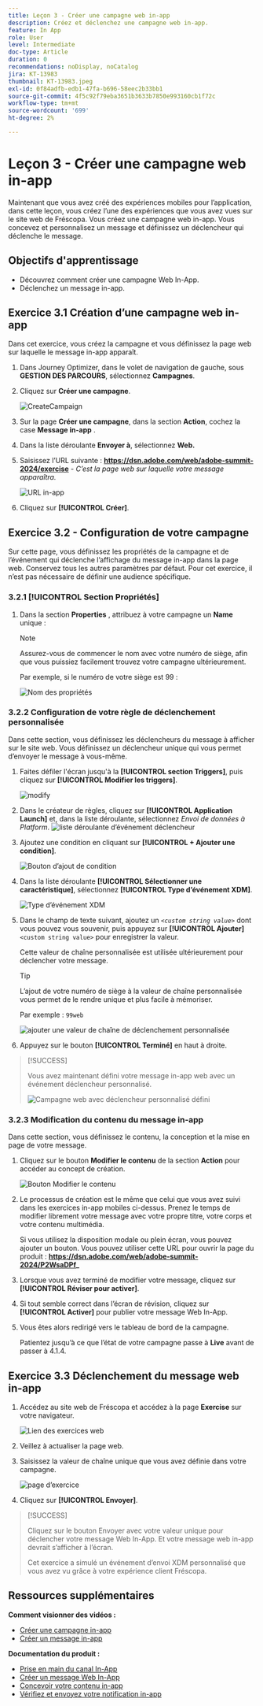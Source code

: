 ```yaml
---
title: Leçon 3 - Créer une campagne web in-app
description: Créez et déclenchez une campagne web in-app.
feature: In App
role: User
level: Intermediate
doc-type: Article
duration: 0
recommendations: noDisplay, noCatalog
jira: KT-13983
thumbnail: KT-13983.jpeg
exl-id: 0f84adfb-edb1-47fa-b696-58eec2b33bb1
source-git-commit: 4f5c92f79eba3651b3633b7850e993160cb1f72c
workflow-type: tm+mt
source-wordcount: '699'
ht-degree: 2%

---
```


# Leçon 3 - Créer une campagne web in-app

Maintenant que vous avez créé des expériences mobiles pour l’application, dans cette leçon, vous créez l’une des expériences que vous avez vues sur le site web de Fréscopa. Vous créez une campagne web in-app. Vous concevez et personnalisez un message et définissez un déclencheur qui déclenche le message.

## Objectifs d&#39;apprentissage

* Découvrez comment créer une campagne Web In-App.
* Déclenchez un message in-app.

## Exercice 3.1 Création d’une campagne web in-app

Dans cet exercice, vous créez la campagne et vous définissez la page web sur laquelle le message in-app apparaît.

1. Dans Journey Optimizer, dans le volet de navigation de gauche, sous **GESTION DES PARCOURS**, sélectionnez **Campagnes**.

1. Cliquez sur **Créer une campagne**.

   ![CreateCampaign](/help/summit/l820-lab-workbook/assets/4-1-create-campaign.png)

1. Sur la page **Créer une campagne**, dans la section **Action**, cochez la case **Message in-app** .

1. Dans la liste déroulante **Envoyer à**, sélectionnez **Web.**

1. Saisissez l’URL suivante : **https://dsn.adobe.com/web/adobe-summit-2024/exercise** - *C’est la page web sur laquelle votre message apparaîtra.*

   ![URL in-app](/help/summit/l820-lab-workbook/assets/4-1-1-in-app-url.png)

1. Cliquez sur **[!UICONTROL Créer]**.

## Exercice 3.2 - Configuration de votre campagne

Sur cette page, vous définissez les propriétés de la campagne et de l’événement qui déclenche l’affichage du message in-app dans la page web. Conservez tous les autres paramètres par défaut. Pour cet exercice, il n’est pas nécessaire de définir une audience spécifique.

### 3.2.1 [!UICONTROL Section Propriétés]

1. Dans la section **Properties** , attribuez à votre campagne un **Name** unique :

   >[!NOTE]
   > Assurez-vous de commencer le nom avec votre numéro de siège, afin que vous puissiez facilement
   > trouvez votre campagne ultérieurement.
   > 
   > Par exemple, si le numéro de votre siège est 99 : 
   >
   > ![Nom des propriétés](/help/summit/l820-lab-workbook/assets/4-1-2-properties-name.png)


### 3.2.2 Configuration de votre règle de déclenchement personnalisée

Dans cette section, vous définissez les déclencheurs du message à afficher sur le site web. Vous définissez un déclencheur unique qui vous permet d’envoyer le message à vous-même.

1. Faites défiler l&#39;écran jusqu&#39;à la **[!UICONTROL section Triggers]**, puis cliquez sur **[!UICONTROL Modifier les triggers]**.

   ![modify](/help/summit/l820-lab-workbook/assets/3-2-1-2-edit-triggers.png)

1. Dans le créateur de règles, cliquez sur **[!UICONTROL Application Launch]** et, dans la liste déroulante, sélectionnez *Envoi de données à Platform*.
   ![liste déroulante d’événement déclencheur](/help/summit/l820-lab-workbook/assets/trigger-drop-down-sent-to-platform.png)

1. Ajoutez une condition en cliquant sur **[!UICONTROL + Ajouter une condition]**.

   ![Bouton d’ajout de condition](/help/summit/l820-lab-workbook/assets/3-2-1-3-add-condition.png)

1. Dans la liste déroulante **[!UICONTROL Sélectionner une caractéristique]**, sélectionnez **[!UICONTROL Type d’événement XDM]**.

   ![Type d’événement XDM](/help/summit/l820-lab-workbook/assets/4-1-2-dropdown-xdm-event.png)


1. Dans le champ de texte suivant, ajoutez un *`<custom string value>`* dont vous pouvez vous souvenir, puis appuyez sur **[!UICONTROL Ajouter]** `<custom string value>` pour enregistrer la valeur.

   Cette valeur de chaîne personnalisée est utilisée ultérieurement pour déclencher votre message.

   >[!TIP]
   > L’ajout de votre numéro de siège à la valeur de chaîne personnalisée vous permet de le rendre unique et plus facile à mémoriser.
   > 
   > Par exemple : `99web`
   > 

   ![ajouter une valeur de chaîne de déclenchement personnalisée](/help/summit/l820-lab-workbook/assets/4-1-2-add-custom-trigger-dropdown.png)

1. Appuyez sur le bouton **[!UICONTROL Terminé]** en haut à droite.

>[!SUCCESS]
>
>Vous avez maintenant défini votre message in-app web avec un événement déclencheur personnalisé.
>
>![Campagne web avec déclencheur personnalisé défini](/help/summit/l820-lab-workbook/assets/4-1-2-2-web-campaign-with-custom-trigger.png)


### 3.2.3 Modification du contenu du message in-app

Dans cette section, vous définissez le contenu, la conception et la mise en page de votre message.

1. Cliquez sur le bouton **Modifier le contenu** de la section **Action** pour accéder au concept de création.

   ![Bouton Modifier le contenu](/help/summit/l820-lab-workbook/assets/3-1-3-1-edit-content-button.png)

1. Le processus de création est le même que celui que vous avez suivi dans les exercices in-app mobiles ci-dessus. Prenez le temps de modifier librement votre message avec votre propre titre, votre corps et votre contenu multimédia.

   Si vous utilisez la disposition modale ou plein écran, vous pouvez ajouter un bouton. Vous pouvez utiliser cette URL pour ouvrir la page du produit : **https://dsn.adobe.com/web/adobe-summit-2024/P2WsaDPf_**

1. Lorsque vous avez terminé de modifier votre message, cliquez sur **[!UICONTROL Réviser pour activer]**.

1. Si tout semble correct dans l’écran de révision, cliquez sur **[!UICONTROL Activer]** pour publier votre message Web In-App.

1. Vous êtes alors redirigé vers le tableau de bord de la campagne.

   Patientez jusqu’à ce que l’état de votre campagne passe à **Live** avant de passer à 4.1.4.

## Exercice 3.3 Déclenchement du message web in-app

1. Accédez au site web de Fréscopa et accédez à la page **Exercise** sur votre navigateur.

   ![Lien des exercices web](/help/summit/l820-lab-workbook/assets/4-2-frescopa-web-exercise-link.png)

1. Veillez à actualiser la page web.

1. Saisissez la valeur de chaîne unique que vous avez définie dans votre campagne.

   ![page d’exercice](/help/summit/l820-lab-workbook/assets/4-2-exercise-page.png)

1. Cliquez sur **[!UICONTROL Envoyer]**.

>[!SUCCESS]
>
>Cliquez sur le bouton Envoyer avec votre valeur unique pour déclencher votre message Web In-App. Et votre message web in-app devrait s’afficher à l’écran.
>
>Cet exercice a simulé un événement d’envoi XDM personnalisé que vous avez vu grâce à votre expérience client Fréscopa.


## Ressources supplémentaires

**Comment visionner des vidéos :**

* [Créer une campagne in-app](/help/channels/create-an-in-app-campaign.md)
* [Créer un message in-app](/help/channels/author-in-app-messages.md)

**Documentation du produit :**

* [Prise en main du canal In-App](https://experienceleague.adobe.com/en/docs/journey-optimizer/using/in-app/get-started-in-app)
* [Créer un message Web In-App](https://experienceleague.adobe.com/en/docs/journey-optimizer/using/in-app/create-in-app-web)
* [Concevoir votre contenu in-app](https://experienceleague.adobe.com/en/docs/journey-optimizer/using/in-app/design-in-app)
* [Vérifiez et envoyez votre notification in-app](https://experienceleague.adobe.com/en/docs/journey-optimizer/using/in-app/send-in-app)
